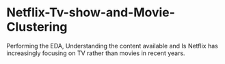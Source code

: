 # Netflix-Tv-show-and-Movie-Clustering
Performing the EDA, Understanding the content available and Is Netflix has increasingly focusing on TV rather than movies in recent years.
